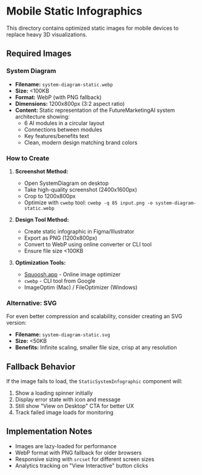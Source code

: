 # Mobile Static Infographics

This directory contains optimized static images for mobile devices to replace heavy 3D visualizations.

## Required Images

### System Diagram
- **Filename:** `system-diagram-static.webp`
- **Size:** <100KB
- **Format:** WebP (with PNG fallback)
- **Dimensions:** 1200x800px (3:2 aspect ratio)
- **Content:** Static representation of the FutureMarketingAI system architecture showing:
  - 6 AI modules in a circular layout
  - Connections between modules
  - Key features/benefits text
  - Clean, modern design matching brand colors

### How to Create

1. **Screenshot Method:**
   - Open SystemDiagram on desktop
   - Take high-quality screenshot (2400x1600px)
   - Crop to 1200x800px
   - Optimize with `cwebp` tool: `cwebp -q 85 input.png -o system-diagram-static.webp`

2. **Design Tool Method:**
   - Create static infographic in Figma/Illustrator
   - Export as PNG (1200x800px)
   - Convert to WebP using online converter or CLI tool
   - Ensure file size <100KB

3. **Optimization Tools:**
   - [Squoosh.app](https://squoosh.app/) - Online image optimizer
   - `cwebp` - CLI tool from Google
   - ImageOptim (Mac) / FileOptimizer (Windows)

### Alternative: SVG
For even better compression and scalability, consider creating an SVG version:
- **Filename:** `system-diagram-static.svg`
- **Size:** <50KB
- **Benefits:** Infinite scaling, smaller file size, crisp at any resolution

## Fallback Behavior

If the image fails to load, the `StaticSystemInfographic` component will:
1. Show a loading spinner initially
2. Display error state with icon and message
3. Still show "View on Desktop" CTA for better UX
4. Track failed image loads for monitoring

## Implementation Notes

- Images are lazy-loaded for performance
- WebP format with PNG fallback for older browsers
- Responsive sizing with `srcset` for different screen sizes
- Analytics tracking on "View Interactive" button clicks

